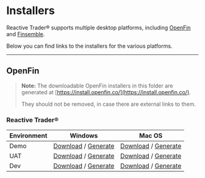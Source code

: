# Installers

Reactive Trader® supports multiple desktop platforms, including [OpenFin] and [Finsemble].

Below you can find links to the installers for the various platforms.

[openfin]: https://openfin.co
[finsemble]: https://cosaic.io/finsemble/

---

## OpenFin

> **Note:** The downloadable OpenFin installers in this folder are generated at [https://install.openfin.co/](https://install.openfin.co/).
>
> They should not be removed, in case there are external links to them.

### Reactive Trader®

| Environment | Windows                                                                   | Mac OS                                                                    |
| ----------- | ------------------------------------------------------------------------- | ------------------------------------------------------------------------- |
| Demo        | [Download](./Reactive-Trader-Demo.exe?raw=true) / [Generate][rt-demo-win] | [Download](./Reactive-Trader-Demo.dmg?raw=true) / [Generate][rt-demo-mac] |
| UAT         | [Download](./Reactive-Trader-UAT.exe?raw=true) / [Generate][rt-uat-win]   | [Download](./Reactive-Trader-UAT.dmg?raw=true) / [Generate][rt-uat-mac]   |
| Dev         | [Download](./Reactive-Trader-Dev.exe?raw=true) / [Generate][rt-dev-win]   | [Download](./Reactive-Trader-Dev.dmg?raw=true) / [Generate][rt-dev-mac]   |

[rt-demo-win]: https://install.openfin.co/download/?os=win&config=https%3A%2F%2Fopenfin.prod.reactivetrader.com%2Fconfig%2Fapp.json&fileName=Reactive-Trader-Demo&unzipped=true
[rt-uat-win]: https://install.openfin.co/download/?os=win&config=https%3A%2F%2Fopenfin.uat.reactivetrader.com%2Fconfig%2Fapp.json&fileName=Reactive-Trader-UAT&unzipped=true
[rt-dev-win]: https://install.openfin.co/download/?os=win&config=https%3A%2F%2Fopenfin.dev.reactivetrader.com%2Fconfig%2Fapp.json&fileName=Reactive-Trader-Dev&unzipped=true
[rt-demo-mac]: https://install.openfin.co/download/?os=osx&config=https%3A%2F%2Fopenfin.prod.reactivetrader.com%2Fconfig%2Fapp.json&fileName=Reactive-Trader-Demo&internal=true&iconFile=https%3A%2F%2Fopenfin.prod.reactivetrader.com%2Fstatic%2Fmedia%2Fadaptive-icon-256x256.png&appName=Reactive%20Trader%E2%84%A2
[rt-uat-mac]: https://install.openfin.co/download/?os=osx&config=https%3A%2F%2Fopenfin.uat.reactivetrader.com%2Fconfig%2Fapp.json&fileName=Reactive-Trader-UAT&internal=true&iconFile=https%3A%2F%2Fopenfin.uat.reactivetrader.com%2Fstatic%2Fmedia%2Fadaptive-icon-256x256.png&appName=Reactive%20Trader%E2%84%A2%20(UAT)
[rt-dev-mac]: https://install.openfin.co/download/?os=osx&config=https%3A%2F%2Fopenfin.dev.reactivetrader.com%2Fconfig%2Fapp.json&fileName=Reactive-Trader-Dev&internal=true&iconFile=https%3A%2F%2Fopenfin.dev.reactivetrader.com%2Fstatic%2Fmedia%2Fadaptive-icon-256x256.png&appName=Reactive%20Trader%E2%84%A2%20(Dev)
